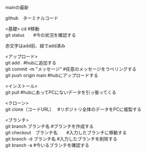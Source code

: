 mainの最新 

github　ターミナルコード
  
<基礎>
cd    #移動  
git status　　#今の状況を確認する  
  
赤文字はadd前、緑でadd済み  
  
<アップロード>  
git add .    #hubに追加する  
git commit -m "メッセージ"   #任意のメッセージをラベリングする  
git push origin main    #hubにアップロードする  
  
<インストール>  
git pull    #hubにあってPCにないデータを引っ張ってくる  
  
<クローン>  
git clone（コードURL）　 #リポジトリ全体のデータをPCに複製する  

<ブランチ>  
git branch ブランチ名   #ブランチを作成する  
git checkout　ブランチ名　　#入力したブランチに移動する  
git branch -d  ブランチ名   #入力したブランチを削除する  
git branch -a     #今いるブランチを確認する  


